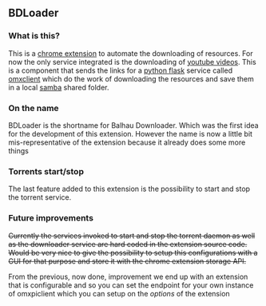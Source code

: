 ## BDLoader


### What is this?

This is a [chrome extension](https://en.wikipedia.org/wiki/Google_Chrome_extension) to automate the downloading of resources. For now the only service integrated is the downloading of [youtube videos](https://www.youtube.com). This is a component that sends the links for a [python flask](http://flask.pocoo.org/) service called [omxclient](http://git.balhau.net/omxpiclient.git) which do the work of downloading the resources and save them in a local [samba](https://en.wikipedia.org/wiki/Server_Message_Block) shared folder.


### On the name

BDLoader is the shortname for Balhau Downloader. Which was the first idea for the development of this extension. However the name is now a little bit mis-representative of the extension because it already does some more things


### Torrents start/stop

The last feature added to this extension is the possibility to start and stop the torrent service.

### Future improvements

~~Currently the services invoked to start and stop the torrent daemon as well as the downloader service are hard coded in the extension source code. Would be very nice to give the possibility to setup this configurations with a GUI for that purpose and store it with the chrome extension storage API.~~

From the previous, now done, improvement we end up with an extension that is configurable and so you can set the endpoint for your own instance of omxpiclient which you can setup on the *options* of the extension

